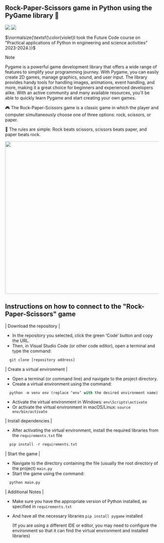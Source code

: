 ## Rock-Paper-Scissors game in Python using the PyGame library 🐍

[![](https://img.shields.io/badge/github(pygame)-blueviolet?style=for-the-badge)](https://github.com/pygame)
[![](https://img.shields.io/badge/book(pygame)-green?style=for-the-badge)](https://pygame-docs.website.yandexcloud.net/tut/PygameIntro.html)


$\normalsize{\textsf{\color{violet}I took the Future Code course on "Practical applications of Python in engineering and science activities" 2023-2024.}}$


> [!NOTE]
> Pygame is a powerful game development library that offers a wide range of features to simplify your programming journey. With Pygame, you can easily create 2D games, manage graphics, sound, and user input. The library provides handy tools for handling images, animations, event handling, and more, making it a great choice for beginners and experienced developers alike. With an active community and many available resources, you'll be able to quickly learn Pygame and start creating your own games.

🎮 The Rock-Paper-Scissors game is a classic game in which the player and computer simultaneously choose one of three options: rock, scissors, or paper. 

📝 The rules are simple:
Rock beats scissors, scissors beats paper, and paper beats rock.

<img src="https://i.ibb.co/r3g8FdJ/2024-11-05-002239.png" width="650" height="500">

## Instructions on how to connect to the "Rock-Paper-Scissors" game

| Download the repository |

* In the repository you selected, click the green ‘Code’ button and copy the URL.
* Then, in Visual Studio Code (or other code editor), open a terminal and type the command:
  
```python
  git clone [repository address]
```

| Create a virtual environment |

* Open a terminal (or command line) and navigate to the project directory.
* Create a virtual environment using the command:
  
```python
  python -m venv env (replace ‘env’ with the desired environment name)
```

* Activate the virtual environment in Windows: `env\Scripts\activate`
* Or activate the virtual environment in macOS/Linux: `source env/bin/activate`
  
| Install dependencies |

* After activating the virtual environment, install the required libraries from the `requirements.txt` file
 
```python
  pip install -r requirements.txt
```
| Start the game |

* Navigate to the directory containing the file (usually the root directory of the project) `main.py`
* Start the game using the command:
  
```python
  python main.py
```
| Additional Notes |
  
* Make sure you have the appropriate version of Python installed, as specified in `requirements.txt`
* And have all the necessary libraries `pip install pygame` installed
  
  (If you are using a different IDE or editor, you may need to configure the environment so that it can find the virtual environment and installed libraries)
